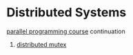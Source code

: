 # Distributed Systems

[parallel programming course](../parallel-programming) continuation

1. [distributed mutex](distributed-mutex)
